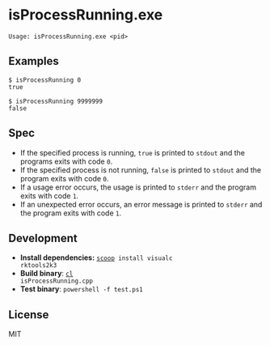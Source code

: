 # isProcessRunning.exe

```
Usage: isProcessRunning.exe <pid>
```

## Examples

```
$ isProcessRunning 0
true
```

```
$ isProcessRunning 9999999
false
```

## Spec

- If the specified process is running, `true` is printed to `stdout` and the programs exits with code `0`.
- If the specified process is not running, `false` is printed to `stdout` and the program exits with code `0`.
- If a usage error occurs, the usage is printed to `stderr` and the program exits with code `1`.
- If an unexpected error occurs, an error message is printed to `stderr` and the program exits with code `1`.

## Development

- **Install dependencies:** <code><a href="https://scoop.sh/">scoop</a> install visualc rktools2k3</code>
- **Build binary**: <code><a href="https://msdn.microsoft.com/en-us/library/610ecb4h.aspx">cl</a> isProcessRunning.cpp</code>
- **Test binary**: `powershell -f test.ps1`

## License

MIT
